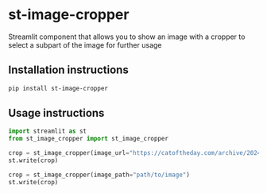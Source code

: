 # st-image-cropper

Streamlit component that allows you to show an image with a cropper to select a subpart of the image for further usage

## Installation instructions

```sh
pip install st-image-cropper
```

## Usage instructions

```python
import streamlit as st
from st_image_cropper import st_image_cropper

crop = st_image_cropper(image_url="https://catoftheday.com/archive/2024/June/05.jpg")
st.write(crop)

crop = st_image_cropper(image_path="path/to/image")
st.write(crop)
```